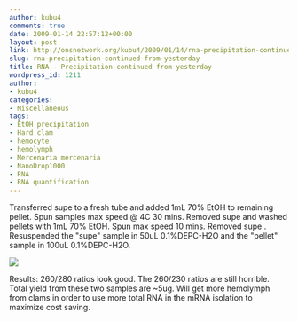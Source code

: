 ```yaml
---
author: kubu4
comments: true
date: 2009-01-14 22:57:12+00:00
layout: post
link: http://onsnetwork.org/kubu4/2009/01/14/rna-precipitation-continued-from-yesterday/
slug: rna-precipitation-continued-from-yesterday
title: RNA - Precipitation continued from yesterday
wordpress_id: 1211
author:
- kubu4
categories:
- Miscellaneous
tags:
- EtOH precipitation
- Hard clam
- hemocyte
- hemolymph
- Mercenaria mercenaria
- NanoDrop1000
- RNA
- RNA quantification
---
```


Transferred supe to a fresh tube and added 1mL 70% EtOH to remaining pellet. Spun samples max speed @ 4C 30 mins. Removed supe and washed pellets with 1mL 70% EtOH. Spun max speed 10 mins. Removed supe . Resuspended the "supe" sample in 50uL 0.1%DEPC-H2O and the "pellet" sample in 100uL 0.1%DEPC-H2O.

![](http://eagle.fish.washington.edu/Arabidopsis/RNA%20Spec%20Readings/20090114%20RNA%20SJW.png)

Results: 260/280 ratios look good. The 260/230 ratios are still horrible. Total yield from these two samples are ~5ug. Will get more hemolymph from clams in order to use more total RNA in the mRNA isolation to maximize cost saving.
